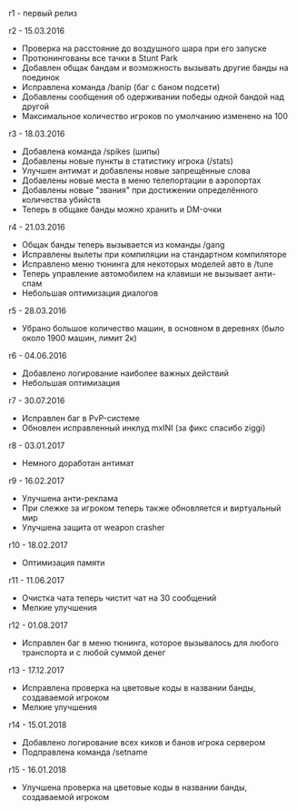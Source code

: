﻿r1 - первый релиз

r2 - 15.03.2016
* Проверка на расстояние до воздушного шара при его запуске
* Протюнингованы все тачки в Stunt Park
* Добавлен общак бандам и возможность вызывать другие банды на поединок
* Исправлена команда /banip (баг с баном подсети)
* Добавлены сообщения об одерживании победы одной бандой над другой
* Максимальное количество игроков по умолчанию изменено на 100

r3 - 18.03.2016
* Добавлена команда /spikes (шипы)
* Добавлены новые пункты в статистику игрока (/stats)
* Улучшен антимат и добавлены новые запрещённые слова
* Добавлены новые места в меню телепортации в аэропортах
* Добавлены новые "звания" при достижении определённого количества убийств
* Теперь в общаке банды можно хранить и DM-очки

r4 - 21.03.2016
* Общак банды теперь вызывается из команды /gang
* Исправлены вылеты при компиляции на стандартном компиляторе
* Исправлено меню тюнинга для некоторых моделей авто в /tune
* Теперь управление автомобилем на клавиши не вызывает анти-спам
* Небольшая оптимизация диалогов

r5 - 28.03.2016
* Убрано большое количество машин, в основном в деревнях (было около 1900 машин, лимит 2к)

r6 - 04.06.2016
* Добавлено логирование наиболее важных действий
* Небольшая оптимизация

r7 - 30.07.2016
* Исправлен баг в PvP-системе
* Обновлен исправленный инклуд mxINI (за фикс спасибо ziggi)

r8 - 03.01.2017
* Немного доработан антимат

r9 - 16.02.2017 
* Улучшена анти-реклама 
* При слежке за игроком теперь также обновляется и виртуальный мир 
* Улучшена защита от weapon crasher

r10 - 18.02.2017
* Оптимизация памяти

r11 - 11.06.2017
* Очистка чата теперь чистит чат на 30 сообщений
* Мелкие улучшения

r12 - 01.08.2017
* Исправлен баг в меню тюнинга, которое вызывалось для любого транспорта и с любой суммой денег

r13 - 17.12.2017
* Исправлена проверка на цветовые коды в названии банды, создаваемой игроком
* Мелкие улучшения

r14 - 15.01.2018
* Добавлено логирование всех киков и банов игрока сервером
* Подправлена команда /setname

r15 - 16.01.2018
* Улучшена проверка на цветовые коды в названии банды, создаваемой игроком